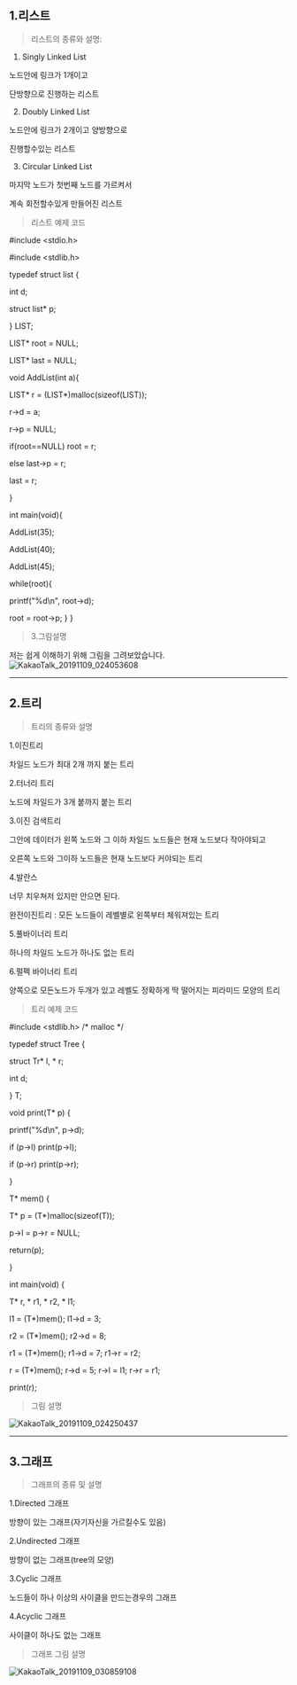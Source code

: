 1.리스트
--------
>리스트의 종류와 설명:

 1. Singly Linked List
 
 노드안에 링크가 1개이고
 
 단방향으로 진행하는 리스트
 
 2. Doubly Linked List
 
 노드안에 링크가 2개이고 양방향으로 
 
 진행할수있는 리스트
 
 3. Circular Linked List
 
 마지막 노드가 첫번째 노드를 가르켜서
 
 계속 회전할수있게 만들어진 리스트
 
>리스트 예제 코드

#include <stdio.h>

#include <stdlib.h>

typedef struct list {

 int d;

 struct list* p;

} LIST;

LIST* root = NULL;

LIST* last = NULL;

void AddList(int a){

 LIST* r = (LIST*)malloc(sizeof(LIST));

 r->d = a;

 r->p = NULL;

 if(root==NULL) root = r;

 else           last->p = r;

 last = r;

}

int main(void){

 AddList(35);

 AddList(40);

 AddList(45);

 while(root){

  printf("%d\n", root->d);

  root = root->p;
 }
}

>3.그림설명

저는 쉽게 이해하기 위해 그림을 그려보았습니다.
![KakaoTalk_20191109_024053608](https://user-images.githubusercontent.com/50895748/68498681-ce71b900-029a-11ea-995c-39bac098966a.jpg)


***
2.트리
------

>트리의 종류와 설명

1.이진트리 

차일드 노드가 최대 2개 까지 붙는 트리

2.터너리 트리 

노드에 차일드가 3개 붙까지 붙는 트리 

3.이진 검색트리 

그안에 데이터가 왼쪽 노드와 그 이하 차일드 노드들은 현재 노드보다 작아야되고

오른쪽 노드와 그이하 노드들은 현재 노드보다 커야되는 트리

4.발란스 

너무 치우쳐저 있지만 안으면 된다.

완전이진트리 : 모든 노드들이 레벨별로 왼쪽부터 체워져있는 트리

5.풀바이너리 트리 

하나의 차일드 노드가 하나도 없는 트리

6.펄펙 바이너리 트리 

양쪽으로 모든노드가 두개가 있고 레벨도 정확하게 딱 떨어지는 피라미드 모양의 트리

>트리 예제 코드

#include <stdlib.h>               /* malloc */

typedef struct Tree {

struct Tr* l, * r;

int d;

} T;

void print(T* p) {

printf("%d\n", p->d);

if (p->l) print(p->l);

if (p->r) print(p->r);

}

T* mem() {

T* p = (T*)malloc(sizeof(T));

p->l = p->r = NULL;

return(p);

}

int main(void) {

T* r, * r1, * r2, * l1;

l1 = (T*)mem(); l1->d = 3;

r2 = (T*)mem(); r2->d = 8;

r1 = (T*)mem(); r1->d = 7; r1->r = r2;

r = (T*)mem(); r->d = 5; r->l = l1;  r->r = r1;

print(r);

>그림 설명

![KakaoTalk_20191109_024250437](https://user-images.githubusercontent.com/50895748/68499716-36c19a00-029d-11ea-9801-413a7390040d.jpg)

***

3.그래프
--------

>그래프의 종류 및 설명

1.Directed 그래프

방향이 있는 그래프(자기자신을 가르킬수도 있음)

2.Undirected 그래프

방향이 없는 그래프(tree의 모양)

3.Cyclic 그래프 

노드들이 하나 이상의 사이클을 만드는경우의 그래프

4.Acyclic 그래프 

사이클이 하나도 없는 그래프

>그래프 그림 설명

![KakaoTalk_20191109_030859108](https://user-images.githubusercontent.com/50895748/68500343-d03d7b80-029e-11ea-88f4-632632f60935.jpg)



